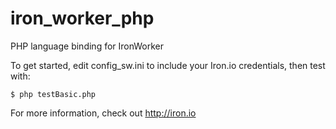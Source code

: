 # iron_worker_php

PHP language binding for IronWorker

To get started, edit config_sw.ini to include your Iron.io credentials, then test with:

```
$ php testBasic.php
```

For more information, check out http://iron.io
 
 